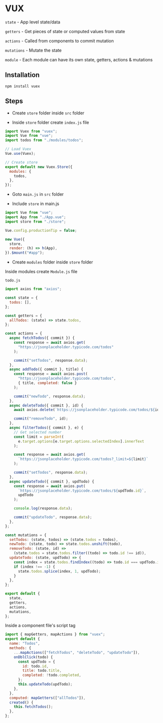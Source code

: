 # VUX

`state` - App level state/data

`getters` - Get pieces of state or computed values from state

`actions` - Called from components to commit mutation

`mutations` - Mutate the state

`module` - Each module can have its own state, getters, actions & mutations

## Installation

```
npm install vuex
```

## Steps

- Create `store` folder inside `src` folder

- Inside `store` folder create `index.js` file

```javascript
import Vuex from "vuex";
import Vue from "vue";
import todos from "./modules/todos";

// Load Vuex
Vue.use(Vuex);

// Create store
export default new Vuex.Store({
  modules: {
    todos,
  },
});
```

- Goto `main.js` in `src` folder

- Include `store` in main.js

```javascript
import Vue from "vue";
import App from "./App.vue";
import store from "./store";

Vue.config.productionTip = false;

new Vue({
  store,
  render: (h) => h(App),
}).$mount("#app");
```

- Create `modules` folder inside `store` folder

Inside modules create `Module.js` file

`todo.js`

```javascript
import axios from "axios";

const state = {
  todos: [],
};

const getters = {
  allTodos: (state) => state.todos,
};

const actions = {
  async fetchTodos({ commit }) {
    const response = await axios.get(
      "https://jsonplaceholder.typicode.com/todos"
    );

    commit("setTodos", response.data);
  },
  async addTodo({ commit }, title) {
    const response = await axios.post(
      "https://jsonplaceholder.typicode.com/todos",
      { title, completed: false }
    );

    commit("newTodo", response.data);
  },
  async deleteTodo({ commit }, id) {
    await axios.delete(`https://jsonplaceholder.typicode.com/todos/${id}`);

    commit("removeTodo", id);
  },
  async filterTodos({ commit }, e) {
    // Get selected number
    const limit = parseInt(
      e.target.options[e.target.options.selectedIndex].innerText
    );

    const response = await axios.get(
      `https://jsonplaceholder.typicode.com/todos?_limit=${limit}`
    );

    commit("setTodos", response.data);
  },
  async updateTodo({ commit }, updTodo) {
    const response = await axios.put(
      `https://jsonplaceholder.typicode.com/todos/${updTodo.id}`,
      updTodo
    );

    console.log(response.data);

    commit("updateTodo", response.data);
  },
};

const mutations = {
  setTodos: (state, todos) => (state.todos = todos),
  newTodo: (state, todo) => state.todos.unshift(todo),
  removeTodo: (state, id) =>
    (state.todos = state.todos.filter((todo) => todo.id !== id)),
  updateTodo: (state, updTodo) => {
    const index = state.todos.findIndex((todo) => todo.id === updTodo.id);
    if (index !== -1) {
      state.todos.splice(index, 1, updTodo);
    }
  },
};

export default {
  state,
  getters,
  actions,
  mutations,
};
```

Inside a component file's script tag

```javascript
import { mapGetters, mapActions } from "vuex";
export default {
  name: "Todos",
  methods: {
    ...mapActions(["fetchTodos", "deleteTodo", "updateTodo"]),
    onDblClick(todo) {
      const updTodo = {
        id: todo.id,
        title: todo.title,
        completed: !todo.completed,
      };
      this.updateTodo(updTodo);
    },
  },
  computed: mapGetters(["allTodos"]),
  created() {
    this.fetchTodos();
  },
};
```
